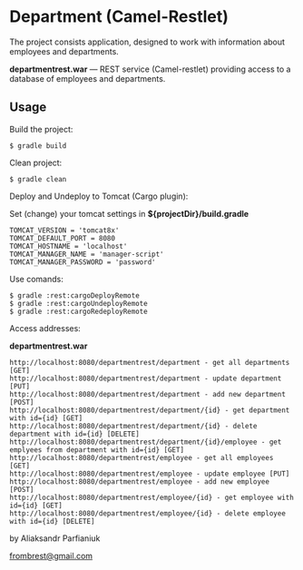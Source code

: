 Department (Camel-Restlet)
==========================

The project consists application, designed to work with information about employees and departments.

**departmentrest.war** — REST service (Camel-restlet) providing access to a database of employees and departments.

Usage
-----
Build the project:

    $ gradle build

Clean project:

    $ gradle clean

Deploy and Undeploy to Tomcat (Cargo plugin):

Set (change) your tomcat settings in **${projectDir}/build.gradle**

    TOMCAT_VERSION = 'tomcat8x'
    TOMCAT_DEFAULT_PORT = 8080
    TOMCAT_HOSTNAME = 'localhost'
    TOMCAT_MANAGER_NAME = 'manager-script'
    TOMCAT_MANAGER_PASSWORD = 'password'

Use comands:

    $ gradle :rest:cargoDeployRemote
    $ gradle :rest:cargoUndeployRemote
    $ gradle :rest:cargoRedeployRemote

Access addresses:

**departmentrest.war**

    http://localhost:8080/departmentrest/department - get all departments [GET]
    http://localhost:8080/departmentrest/department - update department [PUT]
    http://localhost:8080/departmentrest/department - add new department [POST]
    http://localhost:8080/departmentrest/department/{id} - get department with id={id} [GET]
    http://localhost:8080/departmentrest/department/{id} - delete department with id={id} [DELETE]
    http://localhost:8080/departmentrest/department/{id}/employee - get emplyees from department with id={id} [GET]
    http://localhost:8080/departmentrest/employee - get all employees [GET]
    http://localhost:8080/departmentrest/employee - update employee [PUT]
    http://localhost:8080/departmentrest/employee - add new employee [POST]
    http://localhost:8080/departmentrest/employee/{id} - get employee with id={id} [GET]
    http://localhost:8080/departmentrest/employee/{id} - delete employee with id={id} [DELETE]



by Aliaksandr Parfianiuk

frombrest@gmail.com